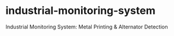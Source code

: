 # industrial-monitoring-system
Industrial Monitoring System: Metal Printing &amp; Alternator Detection
